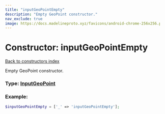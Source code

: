 ```yaml
---
title: "inputGeoPointEmpty"
description: "Empty GeoPoint constructor."
nav_exclude: true
image: https://docs.madelineproto.xyz/favicons/android-chrome-256x256.png
---
```

# Constructor: inputGeoPointEmpty  
[Back to constructors index](index.md)



Empty GeoPoint constructor.




### Type: [InputGeoPoint](../types/InputGeoPoint.md)


### Example:

```php
$inputGeoPointEmpty = ['_' => 'inputGeoPointEmpty'];
```  
